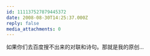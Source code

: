 ```yaml
---
id: 111137527879445372
date: 2008-08-30T14:25:37.000Z
reply: false
media_attachments: 0
---
```


如果你们去百度搜不出来的对联和诗句。那就是我的原创...

